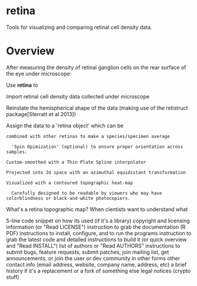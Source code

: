retina
======

Tools for visualizing and comparing retinal cell density data.


Overview
======
After measuring the density of retinal ganglion cells on the rear surface of the eye under microscope:

Use **retina** to

  Import retinal cell density data collected under microscope
  
  Reinstate the hemispherical shape of the data (making use of the retistruct package[Sterratt et al 2013])
  
  Assign the data to a 'retina object' which can be
  
    combined with other retinas to make a species/specimen average
    
      'Spin Opimization' (optional) to ensure proper orientation across samples.
      
    Custom-smoothed with a Thin Plate Spline interpolator
    
    Projected into 2d space with an azimuthal equidistant transformation
    
    Visualized with a contoured topographic heat-map
    
      Carefully designed to be readable by viewers who may have colorblindness or black-and-white photocopiers.
  
What's a retina topographic map?
  When cientists want to understand what 




5-line code snippet on how its used (if it's a library)
copyright and licensing information (or "Read LICENSE")
instruction to grab the documentation (R PDF)
instructions to install, configure, and to run the programs
instruction to grab the latest code and detailed instructions to build it (or quick overview and "Read INSTALL")
list of authors or "Read AUTHORS"
instructions to submit bugs, feature requests, submit patches, join mailing list, get announcements, or join the user or dev community in other forms
other contact info (email address, website, company name, address, etc)
a brief history if it's a replacement or a fork of something else
legal notices (crypto stuff)
